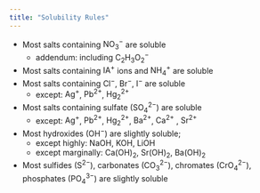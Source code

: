 ```yaml
---
title: "Solubility Rules"
---
```

-   Most salts containing $\text{NO}_3^-$ are soluble
    -   addendum: including $\text{C}_2\text{H}_3\text{O}_2^-$
-   Most salts containing $\text{IA}^+$ ions and $\text{NH}_4^+$ are soluble
-   Most salts containing $\text{Cl}^-$, $\text{Br}^-$, $\text{I}^-$ are soluble
    -   except: $\text{Ag}^+$, $\text{Pb}^{2+}$, $\text{Hg}_2^{2+}$
-   Most salts containing sulfate ($\text{SO}_4^{2-}$) are soluble
    -   except: $\text{Ag}^+$, $\text{Pb}^{2+}$, $\text{Hg}_2^{2+}$, $\text{Ba}^{2+}$, $\text{Ca}^{2+}$ , $\text{Sr}^{2+}$
-   Most hydroxides ($\text{OH}^-)$ are slightly soluble;
    -   except highly: $\text{NaOH}$, $\text{KOH}$, $\text{LiOH}$
    -   except marginally: $\text{Ca(OH)}_2$, $\text{Sr(OH)}_2$, $\text{Ba(OH)}_2$
-   Most sulfides ($\text{S}^{2-}$), carbonates ($\text{CO}_3^{2-}$), chromates ($\text{CrO}_4^{2-}$), phosphates ($\text{PO}_4^{3-}$) are slightly soluble